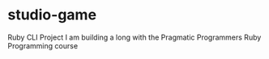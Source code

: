# studio-game
Ruby CLI Project I am building a long with the Pragmatic Programmers Ruby Programming course
